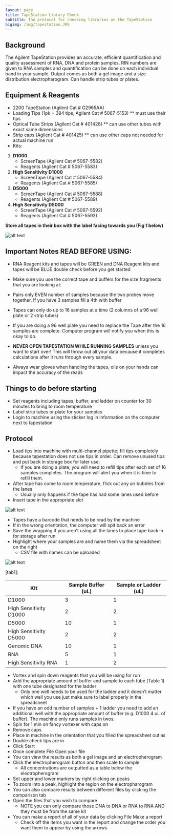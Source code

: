 ```yaml
---
layout: page
title: TapeStation Library Check
subtitle: The protocol for checking libraries on the TapeStation
bigimg: /img/tapestation.JPG
---
```


## Background
The Agilent TapeStation provides an accurate, efficient quantification and quality assessment of RNA, DNA and protein samples. RIN numbers are given to RNA samples and quantification can be done on each individual band in your sample. Output comes as both a gel image and a size distribution electropharogram. Can handle strip tubes or plates. 

## Equipment & Reagents
* 2200 TapeStation (Agilent Cat # G2965AA) 
* Loading Tips (1pk = 384 tips, Agilent Cat # 5067-5153) ** must use their tips    
* Optical Tube Strips (Agilent Cat # 401428) ** can use other tubes with exact same dimensions     
* Strip caps (Agilent Cat # 401425) ** can use other caps not needed for actual machine run     
* Kits:    
1. **D1000**                                            
   * ScreenTape (Agilent Cat # 5067-5582)                
   * Reagents (Agilent Cat # 5067-5583)      
2. **High Sensitivity D1000**
   * ScreenTape (Agilent Cat # 5067-5584)
   * Reagents (Agilent Cat # 5067-5585)       
3. **D5000**
   * ScreenTape (Agilent Cat # 5067-5588) 
   * Reagents (Agilent Cat # 5067-5589)   
4. **High Sensitivity D5000**      
   * ScreenTape (Agilent Cat # 5067-5592)
   * Reagents (Agilent Cat # 5067-5593)
 
**Store all tapes in their box with the label facing towards you (Fig 1 below)**   

![alt text][logo]

[logo]: https://docs.google.com/drawings/d/1t0-f8TKZFptM4MrDHA_w4AtsOcy_YRR7boeD1aCk2mg/pub?w=1429&h=495

## Important Notes **READ BEFORE USING**: 

* RNA Reagent kits and tapes will be GREEN and DNA Reagent kits and tapes will be BLUE double check before you get started
* Make sure you use the correct tape and buffers for the size fragments that you are looking at: 
* Pairs only EVEN number of samples because the two probes move together. If you have 3 samples fill a 4th with buffer 
* Tapes can only do up to 16 samples at a time (2 columns of a 96 well plate or 2 strip tubes)
* If you are doing a 96 well plate you need to replace the Tape after the 16 samples are complete. Computer program will notify you when this is okay to do. 

* **NEVER OPEN TAPESTATION WHILE RUNNING SAMPLES** unless you want to start over! This will throw out all your data because it completes calculations after it runs through every sample.
* Always wear gloves when handling the tapes, oils on your hands can impact the accuracy of the reads

## Things to do before starting

* Set reagents including tapes, buffer, and ladder on counter for 30 minutes to bring to room temperature 
* Label strip tubes or plate for your samples
* Login to machine using the sticker log in information on the computer next to tapestation

## Protocol

* Load tips into machine with multi-channel pipette; fill tips completely because tapestation does not use tips in order. Can remove unused tips and put back in storage box for later use.
  * If you are doing a plate, you will need to refill tips after each set of 16 samples completes. The program will alert you when it is time to refill them. 
* After tape has come to room temperature, flick out any air bubbles from the lanes
  * Usually only happens if the tape has had some lanes used before
* Insert tape in the appropriate slot

![alt text][fig2]

[fig2]: https://docs.google.com/drawings/d/1ajGI6Yz1gpO-WCYh8056qCoPAlh_n4mYoNaOQg73TOc/pub?w=465&h=336
 
  * Tapes have a barcode that needs to be read by the machine
  * If in the wrong orientation, the computer will spit back an error
  * Save the wrapping if you aren’t using all the lanes to place tape back in for storage after run
* Highlight where your samples are and name them via the spreadsheet on the right
  * CSV file with names can be uploaded

![alt text][fig3]

[fig3]: https://docs.google.com/drawings/d/1joVrT3Hetfx3kbLPvPmTcUZlsE-SD004qC5AmqHDxq8/pub?w=239&h=283

[tab1]:

| Kit                    | Sample Buffer (uL) | Sample or Ladder (uL) | 
|------------------------|--------------------|-----------------------| 
| D1000                  | 3                  | 1                     | 
| High Sensitivity D1000 | 2                  | 2                     | 
| D5000                  | 10                 | 1                     | 
| High Sensitivity D5000 | 2                  | 2                     | 
| Genomic DNA            | 10                 | 1                     | 
| RNA                    | 5                  | 1                     | 
| High Sensitivity RNA   | 1                  | 2                     | 


* Vortex and spin down reagents that you will be using for run
* Add the appropriate amount of buffer and sample to each tube (Table 1) with one tube designated for the ladder 
  * Only one well needs to be used for the ladder and it doesn’t matter which well you use just make sure to label properly in the spreadsheet
* If you have an odd number of samples + 1 ladder you need to add an additional well with the appropriate amount of buffer (e.g. D1000 4 uL of buffer). The machine only runs samples in twos. 
* Spin for 1 min on fancy vortexer with caps on
* Remove caps
* Place in machine in the orientation that you filled the spreadsheet out as
* Double check tips are in
* Click Start
* Once complete File  Open your file
* You can view the results as both a gel image and an electropherogram
* Click the electropherogram button and then scale to sample 
  * All concentrations are outputted as a table below the electropherogram 
* Set upper and lower markers by right clicking on peaks
* To zoom into a peak, highlight the region on the electropharogram
* You can also compare results between different files by clicking the comparison tab
* Open the files that you wish to compare
  * NOTE you can only compare those DNA to DNA or RNA to RNA AND they must be from the same kit
* You can make a report of all of your data by clicking File  Make a report 
  * Check off the items you want in the report and change the order you want them to appear by using the arrows 
